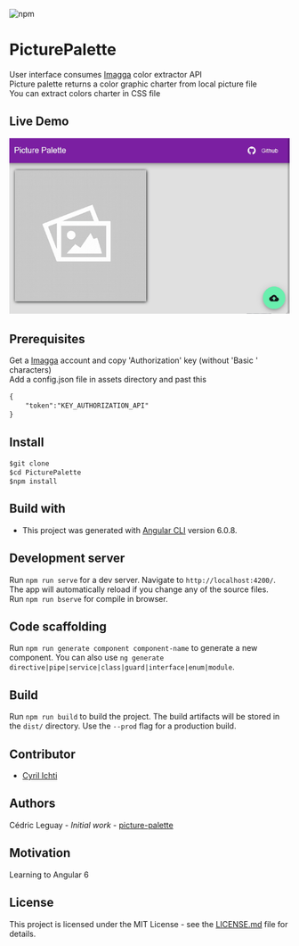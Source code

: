 ![npm](https://img.shields.io/npm/l/express.svg)

# PicturePalette

User interface consumes [Imagga](https://docs.imagga.com/) color extractor API<br>
Picture palette returns a color graphic charter from local picture file<br>
You can extract colors charter in CSS file

## Live Demo
![Live Demo](./resources/pp-poc.gif)

## Prerequisites

Get a [Imagga](https://imagga.com/) account and copy 'Authorization' key (without 'Basic ' characters)<br>
Add a config.json file in assets directory and past this
```
{
    "token":"KEY_AUTHORIZATION_API"
}
```

## Install
```
$git clone 
$cd PicturePalette
$npm install
```

## Build with

* This project was generated with [Angular CLI](https://github.com/angular/angular-cli) version 6.0.8.

## Development server

Run `npm run serve` for a dev server. Navigate to `http://localhost:4200/`. The app will automatically reload if you change any of the source files.<br>
Run `npm run bserve` for compile in browser.

## Code scaffolding

Run `npm run generate component component-name` to generate a new component. You can also use `ng generate directive|pipe|service|class|guard|interface|enum|module`.

## Build

Run `npm run build` to build the project. The build artifacts will be stored in the `dist/` directory. Use the `--prod` flag for a production build.

## Contributor

- [Cyril Ichti](https://github.com/seeren)

## Authors

Cédric Leguay - *Initial work* - [picture-palette](https://github.com/cedleg/PicturePalette)

## Motivation

Learning to Angular 6

## License

This project is licensed under the MIT License - see the [LICENSE.md](LICENSE.md) file for details.